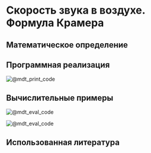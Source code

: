 # Скорость звука в воздухе. Формула Крамера

## Математическое определение

## Программная реализация

![@mdt_print_code]($/sonar-m/toolbox/sound_speed_air_cramer.m)

## Вычислительные примеры

![@mdt_eval_code]($/sonar-m/example/sound_speed_air_cramer_ex_1.m)

![@mdt_eval_code]($/sonar-m/example/sound_speed_air_cramer_ex_2.m)

## Использованная литература
